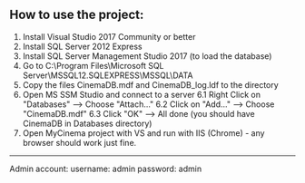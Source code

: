 How to use the project:
-------------
1. Install Visual Studio 2017 Community or better
2. Install SQL Server 2012 Express
3. Install SQL Server Management Studio 2017 (to load the database)
4. Go to C:\Program Files\Microsoft SQL Server\MSSQL12.SQLEXPRESS\MSSQL\DATA
5. Copy the files CinemaDB.mdf and CinemaDB_log.ldf to the directory
6. Open MS SSM Studio and connect to a server
6.1 Right Click on "Databases" --> Choose "Attach..."
6.2 Click on "Add..." --> Choose "CinemaDB.mdf"
6.3 Click "OK" --> All done (you should have CinemaDB in Databases directory)
7. Open MyCinema project with VS and run with IIS (Chrome) - any browser should work just fine.
--------------
Admin account:
username: admin
password: admin
